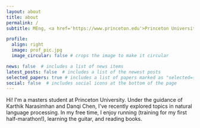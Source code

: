 ```yaml
---
layout: about
title: about
permalink: /
subtitle: MEng, <a href='https://www.princeton.edu'>Princeton University</a>.

profile:
  align: right
  image: prof_pic.jpg
  image_circular: false # crops the image to make it circular

news: false  # includes a list of news items
latest_posts: false  # includes a list of the newest posts
selected_papers: true # includes a list of papers marked as "selected={true}"
social: false  # includes social icons at the bottom of the page
---
```


Hi! I'm a masters student at Princeton University. Under the guidance of Karthik Narasimhan and Danqi Chen, I've recently explored topics in natural language processing. In my free time, I enjoy running (training for my first half-marathon!), learning the guitar, and reading books.
